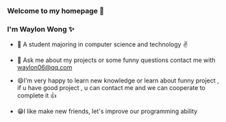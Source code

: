 ### Welcome to my homepage 👋

### I'm Waylon Wong ✨

- 🔭 A student majoring in computer science and technology ✌️

- 💬 Ask me about my projects or some funny questions contact me with [waylon06@qq.com](mailto:waylon06@qq.com)

- 😄I'm very happy to learn new knowledge or learn about funny project , if u have good project , u can contact me and we can cooperate to complete it 👍

- 😁I like make new friends, let's improve our programming ability



<!--
**Waylon06/Waylon06** is a ✨ _special_ ✨ repository because its `README.md` (this file) appears on your GitHub profile.

Here are some ideas to get you started:

- 🔭 I’m currently working on ...
- 🌱 I’m currently learning ...
- 👯 I’m looking to collaborate on ...
- 🤔 I’m looking for help with ...
- 💬 Ask me about ...
- 📫 How to reach me: ...
- 😄 Pronouns: ...
- ⚡ Fun fact: ...
-->
